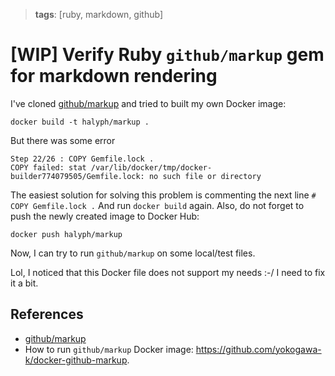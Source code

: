 > **tags**: [ruby, markdown, github]

# [WIP] Verify Ruby `github/markup` gem for markdown rendering

I've cloned [github/markup](https://github.com/github/markup) and tried to built my own Docker image:

```
docker build -t halyph/markup .
```

But there was some error

```
Step 22/26 : COPY Gemfile.lock .
COPY failed: stat /var/lib/docker/tmp/docker-builder774079505/Gemfile.lock: no such file or directory
```

The easiest solution for solving this problem is commenting the next line `# COPY Gemfile.lock .` And run `docker build` again.
Also, do not forget to push the newly created image to Docker Hub:

```
docker push halyph/markup
```

Now, I can try to run `github/markup` on some local/test files.

Lol, I noticed that this Docker file does not support my needs :-/ I need to fix it a bit.

## References

- [github/markup](https://github.com/github/markup)
- How to run `github/markup` Docker image: https://github.com/yokogawa-k/docker-github-markup.
